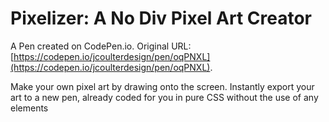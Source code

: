 # Pixelizer: A No Div Pixel Art Creator

A Pen created on CodePen.io. Original URL: [https://codepen.io/jcoulterdesign/pen/oqPNXL](https://codepen.io/jcoulterdesign/pen/oqPNXL).

Make your own pixel art by drawing onto the screen. Instantly export your art to a new pen, already coded for you in pure CSS without the use of any elements
